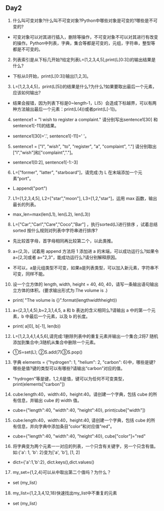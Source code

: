 ## Day2

1. 什么叫可变对象?什么叫不可变对象?Python中哪些对象是可变的?哪些是不可变的?
 * 可变对象可以对其进行插入，删除等操作，不可变对象不可以对其进行有改变的操作。Python中列表，字典，集合等都是可变的，元组，字符串，整型等都是不可变的。

2. 列表索引是从下标几开始?给定列表L=[1,2,3,4,5],print(L[0:3])的输出结果是什么?
 * 下标从0开始，print(L[0:3])输出[1,2,3]。

3. L=[1,2,3,4,5]，print(L[5])的结果是什么?为什么?如果要取出最后一个元素，应该如何输出?
 * 结果会报错，因为列表下标是0~length-1，L(5）会造成下标越界，可以有两种方法输出最后一个元素：print(L(4))或者print(L[-1])。

4. sentence1 = "I wish to register a complaint." 请分别写出sentence1[30] 和 sentence1[-11]的结果。
 * sentence1[30]='.', sentence1[-11]=' '。

5. sentence1 = ["I", "wish", "to", "register", "a", "complaint", "."] 请分别取出 ["I","wish"]和["complaint","."]。
 * sentence1[0:2], sentence1[-1:-3]

6. L=["former", "latter", "starboard"]，请完成:为 L 在末端添加一个元素“port”。
 * L.append("port")

7. L1=[1,2,3,4,5], L2=["star","moon"], L3=[1,2,"star"]，运用 max 函数，输出最长的列表。
 * max_len=max(len(L1), len(L2), len(L3))

8. L=["Car","Carl","Care","Coco","Bar"] ，执行sorted(L)进行排序 ，试着总结sorted 按什么规则对列表中字符串进行排序?
 * 先比较首字母，首字母相同再比较第二个，以此类推。

9. a=(2,3)，试着用 append 方法将 1 添加进 a 的末端，可以成功运行么?如果令 a=[2,3]或者 a="2,3"，能成功运行么?请分别解释原因。
 * 不可以，a是元组类型不可变，如果a是列表类型，可以加入新元素，字符串不可变，同样不能。

10. 设一个立方体的 length, width, height = 40, 40, 40，请写一条输出语句输出立方体的体积。(要求输出形式为:The volume is .)
 * print( "The volume is {}".format(length*width*height))

11. a=(2,3,1,4,5),b=2,3,1,4,5, a 和 b 表达的含义相同么?请输出 a 中的第一个元素，b 中最后一个元素，以及 b 的长度。
 * print( a[0], b[-1], len(b))

12. L=[1,2,3,4,1,4,5,6],请完成:1删除列表中的重复元素并输出一个集合;2将7 随机添加到集合中;3随机从集合中删除一个元素。
 * ①S=set(L); ②S.add(7)③S.pop()

13. 字典 elements = {"hydrogen": 1, "helium": 2, "carbon": 6}中，哪些是键?哪些是值?键的类型可以有哪些?请输出“carbon”对应的值。
 * "hydrogen"等是键，1,2,6是值，键可以为任何不可变类型，print(elements["carbon"])

14. cube:length:40，width:40，height:40。请创建一个字典，包括 cube 的所有信息，并输出 cube 的 width 值。
 * cube={"length":40, "width":40, "height":40},  print(cube["width"])

15. cube:length:40，width:40，height:40, 请创建一个字典，包括 cube 的所有信息，并向字典中添加条目“color”和对应值"red"。
 * cube={"length":40, "width":40, "height":40}, cube["color"]="red"

16. 将字典变为两个元素一一对应的列表，一个只含有关键字，另一个只含有值。 如:{'a': 1, 'b': 2}变为['a', 'b'], [1, 2]
 * dict={'a':1,'b':2}, dict.keys(),dict.values()

17. my_set={1,2,4}可以从中取出第二个值吗？为什么？
 * set (my_list）
 
18. my_list={1,2,3,4,12,18}快速找出my_list中不重复的元素
 * set (my_list）

